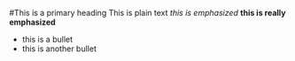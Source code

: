 #This is a primary heading
This is plain text
*this is emphasized*
**this is really emphasized**
* this is a bullet
* this is another bullet